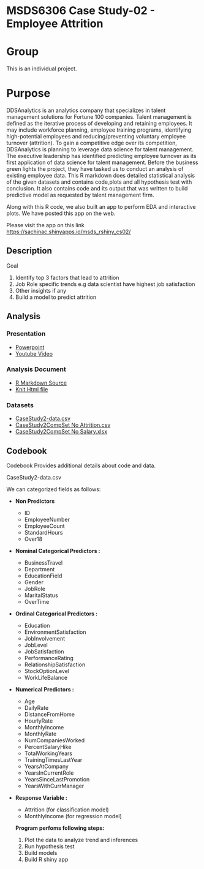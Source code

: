 # MSDS6306 Case Study-02 - Employee Attrition

# Group

This is an individual project.

# Purpose

DDSAnalytics is an analytics company that specializes in talent management solutions for Fortune 100 companies. Talent management is defined as the iterative process of developing and retaining employees. It may include workforce planning, employee training programs, identifying high-potential employees and reducing/preventing voluntary employee turnover (attrition). To gain a competitive edge over its competition, DDSAnalytics is planning to leverage data science for talent management. The executive leadership has identified predicting employee turnover as its first application of data science for talent management. Before the business green lights the project, they have tasked us to conduct an analysis of existing employee data. This R markdown does detailed statistical analysis of the given datasets and contains code,plots and all hypothesis test with conclusion. It also contains code and its output that was written to build predictive model as requested by talent management firm.

Along with this R code, we also built an app to perform EDA and interactive plots. We have posted this app on the web. 

Please visit the app on this link 
https://sachinac.shinyapps.io/msds_rshiny_cs02/

## Description

Goal 

1. Identify top 3 factors that lead to attrition
2. Job Role specific trends e.g data scientist have highest job satisfaction
3. Other insights if any
4. Build a model to predict attrition

## Analysis

### Presentation
* <a href="https://github.com/sachinac/smu_msds_6306/blob/master/msds_project_01/Sachin_Chavan_DDS_Case_Stu1.pptx"> Powerpoint </a>
* <a href="https://youtu.be/-geUU2sj4"> Youtube Video </a>


### Analysis Document

* <a href="https://github.com/sachinac/smu_msds_6306/blob/master/msds_project_01/Beers_Analysis.Rmd"> R Markdown Source</a>
* <a href="https://github.com/sachinac/smu_msds_6306/blob/master/msds_project_01/Beers_Analysis.html" target="_blank"> Knit Html file </a>

### Datasets
* <a href="https://github.com/sachinac/smu_msds_6306/blob/master/msds_project_02/data/CaseStudy2-data.csv"> CaseStudy2-data.csv </a>
* <a href="https://github.com/sachinac/smu_msds_6306/blob/master/msds_project_02/data/CaseStudy2CompSet%20No%20Attrition.csv">CaseStudy2CompSet No Attrition.csv	 </a> 
* <a href="https://github.com/sachinac/smu_msds_6306/blob/master/msds_project_02/data/CaseStudy2CompSet%20No%20Salary.xlsx"> CaseStudy2CompSet No Salary.xlsx </a>

## Codebook

Codebook Provides additional details about code and data.

CaseStudy2-data.csv

We can categorized fields as follows:


* **Non Predictors** 
  + ID 
  + EmployeeNumber
  + EmployeeCount
  + StandardHours
  + Over18<br>  

* **Nominal Categorical Predictors :**  
  + BusinessTravel
  + Department
  + EducationField
  + Gender
  + JobRole
  + MaritalStatus
  + OverTime<br>  

* **Ordinal Categorical Predictors :**
  + Education
  + EnvironmentSatisfaction
  + JobInvolvement
  + JobLevel
  + JobSatisfaction
  + PerformanceRating
  + RelationshipSatisfaction
  + StockOptionLevel
  + WorkLifeBalance<br>  

* **Numerical Predictors :**  
  + Age
  + DailyRate
  + DistanceFromHome
  + HourlyRate
  + MonthlyIncome
  + MonthlyRate
  + NumCompaniesWorked
  + PercentSalaryHike
  + TotalWorkingYears
  + TrainingTimesLastYear
  + YearsAtCompany
  + YearsInCurrentRole
  + YearsSinceLastPromotion
  + YearsWithCurrManager<br>  

* **Response Variable :**  
  + Attrition (for classification model)
  + MonthlyIncome (for regression model) <br>  
  
  
  **Program perfoms following steps:**
  1) Plot the data to analyze trend and inferences
  2) Run hypothesis test
  3) Build models
  4) Build R shiny app
   








